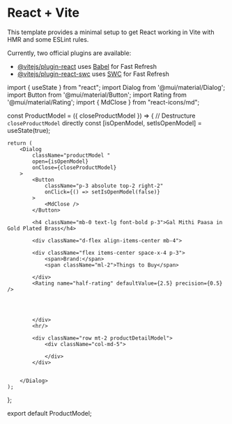# React + Vite

This template provides a minimal setup to get React working in Vite with HMR and some ESLint rules.

Currently, two official plugins are available:

- [@vitejs/plugin-react](https://github.com/vitejs/vite-plugin-react/blob/main/packages/plugin-react/README.md) uses [Babel](https://babeljs.io/) for Fast Refresh
- [@vitejs/plugin-react-swc](https://github.com/vitejs/vite-plugin-react-swc) uses [SWC](https://swc.rs/) for Fast Refresh







import { useState } from "react";
import Dialog from '@mui/material/Dialog';
import Button from '@mui/material/Button';
import Rating from '@mui/material/Rating';
import { MdClose } from "react-icons/md";

const ProductModel = ({ closeProductModel }) => { // Destructure `closeProductModel` directly
    const [isOpenModel, setIsOpenModel] = useState(true);

    return (
        <Dialog 
            className="productModel " 
            open={isOpenModel} 
            onClose={closeProductModel}
        >
            <Button 
                className="p-3 absolute top-2 right-2" 
                onClick={() => setIsOpenModel(false)} 
            >
                <MdClose />
            </Button>
            
            <h4 className="mb-0 text-lg font-bold p-3">Gal Mithi Paasa in Gold Plated Brass</h4>

            <div className="d-flex align-items-center mb-4">

            <div className="flex items-center space-x-4 p-3"> 
                <span>Brand:</span>
                <span className="ml-2">Things to Buy</span>
                
            </div>
            <Rating name="half-rating" defaultValue={2.5} precision={0.5} />




            </div>
            <hr/>

            <div className="row mt-2 productDetailModel">
                <div className="col-md-5">
                    
                </div>
            </div>
            
            
        </Dialog>
    );
};

export default ProductModel;